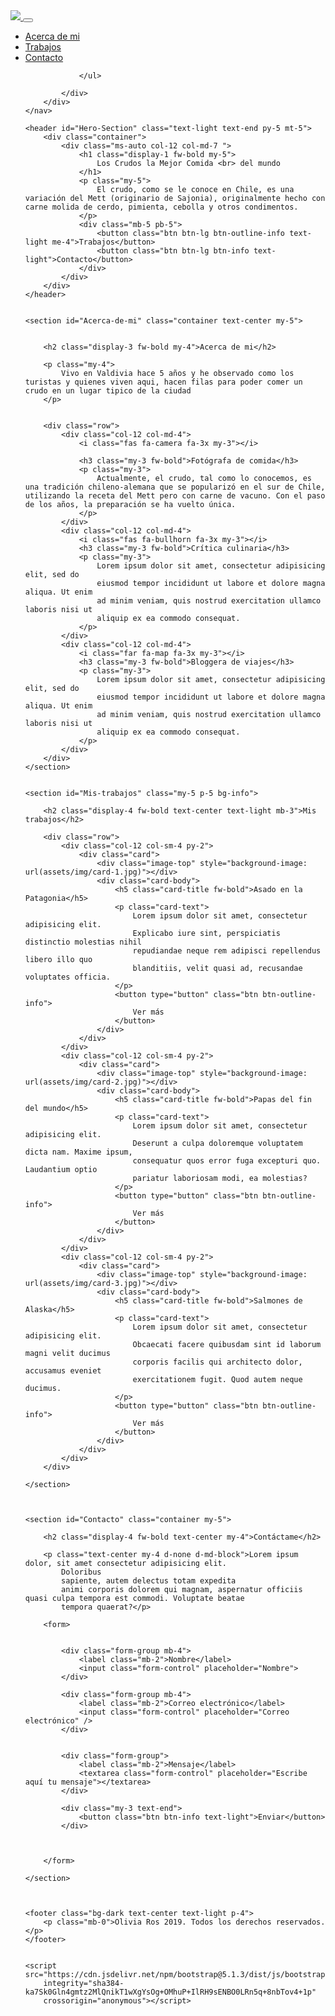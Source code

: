 <!DOCTYPE html>
<html lang="en">

<head>
    <meta charset="UTF-8">
    <meta http-equiv="X-UA-Compatible" content="IE=edge">
    <meta name="viewport" content="width=device-width, initial-scale=1.0">
    <link rel="preconnect" href="https://fonts.googleapis.com">
    <link rel="preconnect" href="https://fonts.gstatic.com" crossorigin>
    <link href="https://fonts.googleapis.com/css2?family=Raleway:wght@400;700&display=swap" rel="stylesheet">
    <link href="https://cdn.jsdelivr.net/npm/bootstrap@5.1.3/dist/css/bootstrap.min.css" rel="stylesheet"
        integrity="sha384-1BmE4kWBq78iYhFldvKuhfTAU6auU8tT94WrHftjDbrCEXSU1oBoqyl2QvZ6jIW3" crossorigin="anonymous">
    <title>Sophia Cárdenas</title>
    <link rel="stylesheet" href="https://cdnjs.cloudflare.com/ajax/libs/font-awesome/5.9.0/css/all.min.css"
        integrity="sha512-q3eWabyZPc1XTCmF+8/LuE1ozpg5xxn7iO89yfSOd5/oKvyqLngoNGsx8jq92Y8eXJ/IRxQbEC+FGSYxtk2oiw=="
        crossorigin="anonymous" referrerpolicy="no-referrer" />
    <link rel="stylesheet" href="assets/css/estilos.css">
</head>

<body>
    <nav class="navbar navbar-expand-lg navbar-dark bg-dark fixed-top">
        <div class="container">
            <a class="navbar-brand" href="#">
                <img src="assets/img/logo.png" class="img-fluid">
            </a>
            <button class="navbar-toggler" type="button" data-bs-toggle="collapse"
                aria-controls="navbarSupportedContent" aria-expanded="false" aria-label="Toggle navigation">
                <span class="navbar-toggler-icon"></span>
            </button>
            <div class="collapse navbar-collapse" id="navbarSupportedContent">
                <ul class="navbar-nav ms-auto mb-2 mb-lg-0 fs-5">
                    <li class="nav-item">
                        <a class="nav-link" href="#">Acerca de mi</a>
                    </li>
                    <li class="nav-item">
                        <a class="nav-link" href="#">Trabajos</a>
                    </li>
                    <li class="nav-item">
                        <a class="nav-link" href="#">Contacto</a>
                    </li>

                </ul>

            </div>
        </div>
    </nav>

    <header id="Hero-Section" class="text-light text-end py-5 mt-5">
        <div class="container">
            <div class="ms-auto col-12 col-md-7 ">
                <h1 class="display-1 fw-bold my-5">
                    Los Crudos la Mejor Comida <br> del mundo
                </h1>
                <p class="my-5">
                    El crudo, como se le conoce en Chile, es una variación del Mett (originario de Sajonia), originalmente hecho con carne molida de cerdo, pimienta, cebolla y otros condimentos.
                </p>
                <div class="mb-5 pb-5">
                    <button class="btn btn-lg btn-outline-info text-light me-4">Trabajos</button>
                    <button class="btn btn-lg btn-info text-light">Contacto</button>
                </div>
            </div>
        </div>
    </header>


    <section id="Acerca-de-mi" class="container text-center my-5">


        <h2 class="display-3 fw-bold my-4">Acerca de mi</h2>

        <p class="my-4">
            Vivo en Valdivia hace 5 años y he observado como los turistas y quienes viven aqui, hacen filas para poder comer un crudo en un lugar tipico de la ciudad
        </p>


        <div class="row">
            <div class="col-12 col-md-4">
                <i class="fas fa-camera fa-3x my-3"></i>
                
                <h3 class="my-3 fw-bold">Fotógrafa de comida</h3>
                <p class="my-3">
                    Actualmente, el crudo, tal como lo conocemos, es una tradición chileno-alemana que se popularizó en el sur de Chile, utilizando la receta del Mett pero con carne de vacuno. Con el paso de los años, la preparación se ha vuelto única.
                </p>
            </div>
            <div class="col-12 col-md-4">
                <i class="fas fa-bullhorn fa-3x my-3"></i>
                <h3 class="my-3 fw-bold">Crítica culinaria</h3>
                <p class="my-3">
                    Lorem ipsum dolor sit amet, consectetur adipisicing elit, sed do
                    eiusmod tempor incididunt ut labore et dolore magna aliqua. Ut enim
                    ad minim veniam, quis nostrud exercitation ullamco laboris nisi ut
                    aliquip ex ea commodo consequat.
                </p>
            </div>
            <div class="col-12 col-md-4">
                <i class="far fa-map fa-3x my-3"></i>
                <h3 class="my-3 fw-bold">Bloggera de viajes</h3>
                <p class="my-3">
                    Lorem ipsum dolor sit amet, consectetur adipisicing elit, sed do
                    eiusmod tempor incididunt ut labore et dolore magna aliqua. Ut enim
                    ad minim veniam, quis nostrud exercitation ullamco laboris nisi ut
                    aliquip ex ea commodo consequat.
                </p>
            </div>
        </div>
    </section>


    <section id="Mis-trabajos" class="my-5 p-5 bg-info">

        <h2 class="display-4 fw-bold text-center text-light mb-3">Mis trabajos</h2>

        <div class="row">
            <div class="col-12 col-sm-4 py-2">
                <div class="card">
                    <div class="image-top" style="background-image: url(assets/img/card-1.jpg)"></div>
                    <div class="card-body">
                        <h5 class="card-title fw-bold">Asado en la Patagonia</h5>
                        <p class="card-text">
                            Lorem ipsum dolor sit amet, consectetur adipisicing elit.
                            Explicabo iure sint, perspiciatis distinctio molestias nihil
                            repudiandae neque rem adipisci repellendus libero illo quo
                            blanditiis, velit quasi ad, recusandae voluptates officia.
                        </p>
                        <button type="button" class="btn btn-outline-info">
                            Ver más
                        </button>
                    </div>
                </div>
            </div>
            <div class="col-12 col-sm-4 py-2">
                <div class="card">
                    <div class="image-top" style="background-image: url(assets/img/card-2.jpg)"></div>
                    <div class="card-body">
                        <h5 class="card-title fw-bold">Papas del fin del mundo</h5>
                        <p class="card-text">
                            Lorem ipsum dolor sit amet, consectetur adipisicing elit.
                            Deserunt a culpa doloremque voluptatem dicta nam. Maxime ipsum,
                            consequatur quos error fuga excepturi quo. Laudantium optio
                            pariatur laboriosam modi, ea molestias?
                        </p>
                        <button type="button" class="btn btn-outline-info">
                            Ver más
                        </button>
                    </div>
                </div>
            </div>
            <div class="col-12 col-sm-4 py-2">
                <div class="card">
                    <div class="image-top" style="background-image: url(assets/img/card-3.jpg)"></div>
                    <div class="card-body">
                        <h5 class="card-title fw-bold">Salmones de Alaska</h5>
                        <p class="card-text">
                            Lorem ipsum dolor sit amet, consectetur adipisicing elit.
                            Obcaecati facere quibusdam sint id laborum magni velit ducimus
                            corporis facilis qui architecto dolor, accusamus eveniet
                            exercitationem fugit. Quod autem neque ducimus.
                        </p>
                        <button type="button" class="btn btn-outline-info">
                            Ver más
                        </button>
                    </div>
                </div>
            </div>
        </div>

    </section>



    <section id="Contacto" class="container my-5">

        <h2 class="display-4 fw-bold text-center my-4">Contáctame</h2>

        <p class="text-center my-4 d-none d-md-block">Lorem ipsum dolor, sit amet consectetur adipisicing elit.
            Doloribus
            sapiente, autem delectus totam expedita
            animi corporis dolorem qui magnam, aspernatur officiis quasi culpa tempora est commodi. Voluptate beatae
            tempora quaerat?</p>

        <form>


            <div class="form-group mb-4">
                <label class="mb-2">Nombre</label>
                <input class="form-control" placeholder="Nombre">
            </div>

            <div class="form-group mb-4">
                <label class="mb-2">Correo electrónico</label>
                <input class="form-control" placeholder="Correo electrónico" />
            </div>


            <div class="form-group">
                <label class="mb-2">Mensaje</label>
                <textarea class="form-control" placeholder="Escribe aquí tu mensaje"></textarea>
            </div>

            <div class="my-3 text-end">
                <button class="btn btn-info text-light">Enviar</button>
            </div>



        </form>

    </section>



    <footer class="bg-dark text-center text-light p-4">
        <p class="mb-0">Olivia Ros 2019. Todos los derechos reservados.</p>
    </footer>


    <script src="https://cdn.jsdelivr.net/npm/bootstrap@5.1.3/dist/js/bootstrap.bundle.min.js"
        integrity="sha384-ka7Sk0Gln4gmtz2MlQnikT1wXgYsOg+OMhuP+IlRH9sENBO0LRn5q+8nbTov4+1p"
        crossorigin="anonymous"></script>
</body>

</html>
